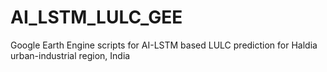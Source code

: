 # AI_LSTM_LULC_GEE
Google Earth Engine scripts for AI-LSTM based LULC prediction for Haldia urban-industrial region, India
